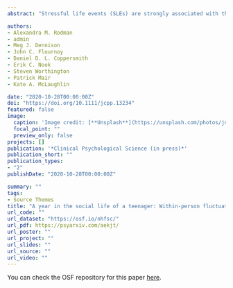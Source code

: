 ```yaml
---
abstract: "Stressful life events (SLEs) are strongly associated with the emergence of adolescent anxiety and depression, but the underlying mechanisms remain poorly understood, especially at the within-person level. We investigated how adolescent social communication (i.e., frequency of calls and texts) following SLEs relates to changes ininternalizingsymptomsin a multi-timescale intensive year-long study (N=30; n=355 monthly observations; n=~5,000 experience-sampling observations). Within-person increases in SLEs were associated with receiving more calls than usual at both monthly-and momentary-levels, and making more calls at the monthly-level. Increased calls were prospectively associated with worsening internalizing symptoms at the monthly-level only, suggesting that SLEs rapidly influence phone communication patterns, but these communication changes may have a more protracted, cumulative influence on internalizing symptoms. Finally, increased incoming calls prospectively mediated the association between SLEsand anxiety at the monthly-level. We identify adolescent social communication fluctuations as a potential mechanism conferring risk for stress-related internalizing psychopathology."

authors:
- Alexandra M. Rodman
- admin
- Meg J. Dennison 
- John C. Flournoy
- Daniel D. L. Coppersmith
- Erik C. Nook
- Steven Worthington
- Patrick Mair
- Kate A. McLaughlin

date: "2020-10-28T00:00:00Z"
doi: "https://doi.org/10.1111/jcpp.13234"
featured: false
image:
  caption: 'Image credit: [**Unsplash**](https://unsplash.com/photos/jdD8gXaTZsc)'
  focal_point: ""
  preview_only: false
projects: []
publication: '*Clinical Psychological Science (in press)*'
publication_short: ""
publication_types:
- "2"
publishDate: "2020-10-28T00:00:00Z"

summary: ""
tags:
- Source Themes
title: "A year in the social life of a teenager: Within-person fluctuations in stress, phone communication, and anxiety and depression"
url_code: ""
url_dataset: "https://osf.io/nhfsc/"
url_pdf: https://psyarxiv.com/aekjt/
url_poster: ""
url_project: ""
url_slides: ""
url_source: ""
url_video: ""
---
```



You can check the OSF repository for this paper [here](https://osf.io/nhfsc/).
